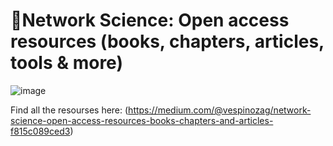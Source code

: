 # **📕Network Science: Open access resources (books, chapters, articles, tools & more)**

![image](https://github.com/Veruka2021/Network-Science-Resources/assets/45179423/a15ceae5-7618-49da-81b6-a1ddf4f0dc95)


Find all the resourses here: (https://medium.com/@vespinozag/network-science-open-access-resources-books-chapters-and-articles-f815c089ced3)
